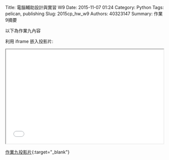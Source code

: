 Title: 電腦輔助設計與實習 W9
Date: 2015-11-07 01:24
Category: Python
Tags: pelican, publishing
Slug: 2015cp_hw_w9
Authors: 40323147
Summary: 作業9摘要

以下為作業九內容

利用 iframe 嵌入投影片:

<iframe src="40323147_cp_w9_p.html" width="500" height="300"></iframe>

[作業九投影片](40323147_cp_w9_p.html){:target="_blank"}